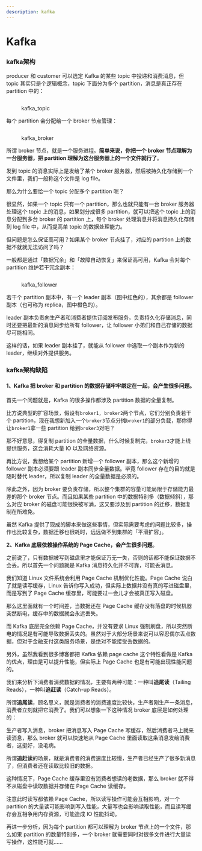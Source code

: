 ```yaml
---
description: kafka
---
```


# Kafka

### kafka架构

producer 和 customer 可以选定 Kafka 的某些 topic 中投递和消费消息，但 topic 其实只是个逻辑概念，topic 下面分为多个 partition，消息是真正存在 partition 中的：

<figure><img src="https://files.gitbook.com/v0/b/gitbook-x-prod.appspot.com/o/spaces%2FnxQMtXl3G8pUKt37IWUV%2Fuploads%2FLu4mGCMQefsAQGiKW7vR%2Fkafka_topic.jpeg?alt=media&#x26;token=f0621a98-5b99-4c67-926e-c87fc2bed81c" alt=""><figcaption><p>kafka_topic</p></figcaption></figure>

每个 partition 会分配给一个 broker 节点管理：

<figure><img src="https://files.gitbook.com/v0/b/gitbook-x-prod.appspot.com/o/spaces%2FnxQMtXl3G8pUKt37IWUV%2Fuploads%2FLiAEi5rTubhllHWFySTS%2Fkafka_broker.jpeg?alt=media&#x26;token=bdd52967-9e0a-44a7-96ce-393e6e239dd6" alt=""><figcaption><p>kafka_broker</p></figcaption></figure>

所谓 broker 节点，就是一个服务进程。**简单来说，你把一个 broker 节点理解为一台服务器，把 partition 理解为这台服务器上的一个文件就行了**。

发到 topic 的消息实际上是发给了某个 broker 服务器，然后被持久化存储到一个文件里，我们一般称这个文件是 log file。

那么为什么要给一个 topic 分配多个 partition 呢？

很显然，如果一个 topic 只有一个 partition，那么也就只能有一台 broker 服务器处理这个 topic 上的消息，如果划分成很多 partition，就可以把这个 topic 上的消息分配到多台 broker 的 partition 上，每个 broker 处理消息并将消息持久化存储到 log file 中，从而提高单 topic 的数据处理能力。

但问题是怎么保证高可用？如果某个 broker 节点挂了，对应的 partition 上的数据不就就无法访问了吗？

一般都是通过「数据冗余」和「故障自动恢复」来保证高可用，Kafka 会对每个 partition 维护若干冗余副本：

<figure><img src="https://files.gitbook.com/v0/b/gitbook-x-prod.appspot.com/o/spaces%2FnxQMtXl3G8pUKt37IWUV%2Fuploads%2Fbo0zvamsv0ySHXxQw2Y9%2Fkafka_follower.jpeg?alt=media&#x26;token=6d8c7bd1-a33f-4228-8377-c8f2e35acae5" alt=""><figcaption><p>kafka_follower</p></figcaption></figure>

若干个 partition 副本中，有一个 leader 副本（图中红色的），其余都是 follower 副本（也可称为 replica，图中橙色的）。

leader 副本负责向生产者和消费者提供订阅发布服务，负责持久化存储消息，同时还要把最新的消息同步给所有 follower，让 follower 小弟们和自己存储的数据尽可能相同。

这样的话，如果 leader 副本挂了，就能从 follower 中选取一个副本作为新的 leader，继续对外提供服务。

### kafka架构缺陷

#### **1、Kafka 把 broker 和 partition 的数据存储牢牢绑定在一起，会产生很多问题。**

首先一个问题就是，Kafka 的很多操作都涉及 partition 数据的全量复制。

比方说典型的扩容场景，假设有`broker1, broker2`两个节点，它们分别负责若干个 partition，现在我想新加入一个`broker3`节点分摊`broker1`的部分负载，那你得让`broker1`拿一些 partition 给到`broker3`对吧？

那不好意思，得复制 partition 的全量数据，什么时候复制完，`broker3`才能上线提供服务，这会消耗大量 IO 以及网络资源。

再比方说，我想给某个 partition 新增一个 follower 副本，那么这个新增的 follower 副本必须要跟 leader 副本同步全量数据。毕竟 follower 存在的目的就是随时替代 leader，所以复制 leader 的全量数据是必须的。

除此之外，因为 broker 要负责存储，所以整个集群的容量可能局限于存储能力最差的那个 broker 节点。而且如果某些 partition 中的数据特别多（数据倾斜），那么对应 broker 的磁盘可能很快被写满，这又要涉及到 partition 的迁移，数据复制在所难免。

虽然 Kafka 提供了现成的脚本来做这些事情，但实际需要考虑的问题比较多，操作也比较复杂，数据迁移也很耗时，远远做不到集群的「平滑扩容」。

**2、Kafka 底层依赖操作系统的 Page Cache，会产生很多问题**。

之前说了，只有数据被写到磁盘里才能保证万无一失，否则的话都不能保证数据不会丢。所以首先一个问题就是 Kafka 消息持久化并不可靠，可能丢消息。

我们知道 Linux 文件系统会利用 Page Cache 机制优化性能。Page Cache 说白了就是读写缓存，Linux 告诉你写入成功，但实际上数据并没有真的写进磁盘里，而是写到了 Page Cache 缓存里，可能要过一会儿才会被真正写入磁盘。

那么这里面就有一个时间差，当数据还在 Page Cache 缓存没有落盘的时候机器突然断电，缓存中的数据就会永远丢失。

而 Kafka 底层完全依赖 Page Cache，并没有要求 Linux 强制刷盘，所以突然断电的情况是有可能导致数据丢失的。虽然对于大部分场景来说可以容忍偶尔丢点数据，但对于金融支付这类服务场景，是绝对不能接受丢数据的。

另外，虽然我看到很多博客都把 Kafka 依赖 page cache 这个特性看做是 Kafka 的优点，理由是可以提升性能，但实际上 Page Cache 也是有可能出现性能问题的。

我们来分析下消费者消费数据的情况，主要有两种可能：一种叫**追尾读**（Tailing Reads），一种叫**追赶读**（Catch-up Reads）。

所谓**追尾读**，顾名思义，就是消费者的消费速度比较快，生产者刚生产一条消息，消费者立刻就把它消费了。我们可以想象一下这种情况 broker 底层是如何处理的：

生产者写入消息，broker 把消息写入 Page Cache 写缓存，然后消费者马上就来读消息，那么 broker 就可以快速地从 Page Cache 里面读取这条消息发给消费者，这挺好，没毛病。

所谓**追赶读**的场景，就是消费者的消费速度比较慢，生产者已经生产了很多新消息了，但消费者还在读取比较旧的数据。

这种情况下，Page Cache 缓存里没有消费者想读的老数据，那么 broker 就不得不从磁盘中读取数据并存储在 Page Cache 读缓存。

注意此时读写都依赖 Page Cache，所以读写操作可能会互相影响，对一个 partition 的大量读可能影响到写入性能，大量写也会影响读取性能，而且读写缓存会互相争用内存资源，可能造成 IO 性能抖动。

再进一步分析，因为每个 partition 都可以理解为 broker 节点上的一个文件，那么如果 partition 的数量特别多，一个 broker 就需要同时对很多文件进行大量读写操作，这性能可就……

